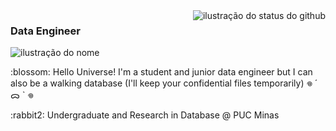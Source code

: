 <img align='right' src="https://github-readme-stats.vercel.app/api/top-langs/?username=amandacordeiro&layout=compact&show_icons=true&title_color=FFFFFF&text_color=FFFFFF&icon_color=660033&bg_color=000000&cache_seconds=2300" alt="ilustração do status do github">

### <strong>Data Engineer </strong>

<img src="https://img.shields.io/static/v1?label=Overview&message=intj - 22 - her&color=000000&style=for-the-badge&logo=GitHub" alt="ilustração do nome">
<p>:blossom: Hello Universe! I'm a student and junior data engineer but I can also be a walking database (I'll keep your confidential files temporarily) 𖦹 ´ ᯅ ` 𖦹</p>

<p>:rabbit2: Undergraduate and Research in Database @ PUC Minas </p>
